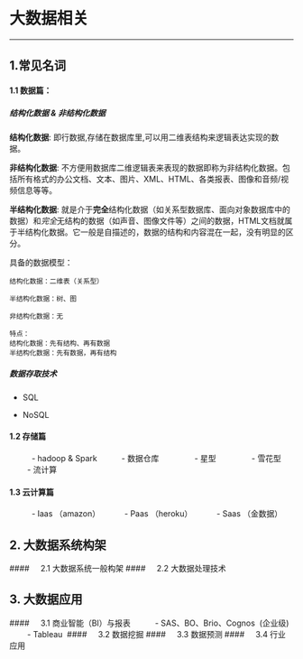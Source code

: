 # 大数据相关
---------
## 1.常见名词
#### 1.1 数据篇：
#####  *结构化数据 & 非结构化数据*

  **结构化数据**: 即行数据,存储在数据库里,可以用二维表结构来逻辑表达实现的数据。

  **非结构化数据**: 不方便用数据库二维逻辑表来表现的数据即称为非结构化数据。包括所有格式的办公文档、文本、图片、XML、HTML、各类报表、图像和音频/视频信息等等。

  **半结构化数据**: 就是介于**完全**结构化数据（如关系型数据库、面向对象数据库中的数据）和*完全*无结构的数据（如声音、图像文件等）之间的数据，HTML文档就属于半结构化数据。它一般是自描述的，数据的结构和内容混在一起，没有明显的区分。

具备的数据模型：

	结构化数据：二维表（关系型）

	半结构化数据：树、图

	非结构化数据：无

	特点：
	结构化数据：先有结构、再有数据
	半结构化数据：先有数据，再有结构

##### *数据存取技术*
- SQL
	

- NoSQL

#### 1.2 存储篇
          - hadoop & Spark
          - 数据仓库
               - 星型
               - 雪花型
          - 流计算
#### 1.3 云计算篇
          - Iaas （amazon）
          - Paas （heroku）
          - Saas （金数据）
## 2. 大数据系统构架
####     2.1 大数据系统一般构架
####     2.2 大数据处理技术
## 3. 大数据应用
####     3.1 商业智能（BI）与报表
          - SAS、BO、Brio、Cognos  (企业级)
          - Tableau 
####     3.2 数据挖掘
####     3.3 数据预测
####     3.4 行业应用
